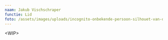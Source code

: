 ```yaml
---
naam: Jakub Vischschraper
functie: Lid
foto: /assets/images/uploads/incognito-onbekende-persoon-silhouet-van-de-mens-110196097.webp
---
```

<﻿WIP>